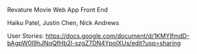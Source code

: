 Revature Movie Web App Front End

Haiku Patel, Justin Chen, Nick Andrews

User Stories:
https://docs.google.com/document/d/1KMYlfmdD-bAgpW0I9hJNqQfHb2l-szgZ7DN4YpoIXUs/edit?usp=sharing
